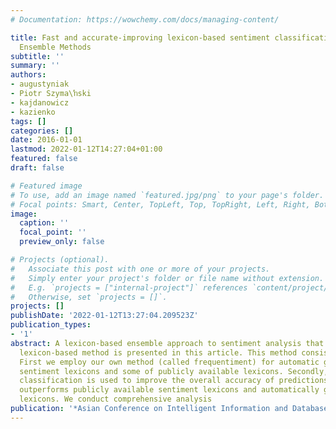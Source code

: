 ```yaml
---
# Documentation: https://wowchemy.com/docs/managing-content/

title: Fast and accurate-improving lexicon-based sentiment classification with an
  Ensemble Methods
subtitle: ''
summary: ''
authors:
- augustyniak
- Piotr Szyma\ŉski
- kajdanowicz
- kazienko
tags: []
categories: []
date: 2016-01-01
lastmod: 2022-01-12T14:27:04+01:00
featured: false
draft: false

# Featured image
# To use, add an image named `featured.jpg/png` to your page's folder.
# Focal points: Smart, Center, TopLeft, Top, TopRight, Left, Right, BottomLeft, Bottom, BottomRight.
image:
  caption: ''
  focal_point: ''
  preview_only: false

# Projects (optional).
#   Associate this post with one or more of your projects.
#   Simply enter your project's folder or file name without extension.
#   E.g. `projects = ["internal-project"]` references `content/project/deep-learning/index.md`.
#   Otherwise, set `projects = []`.
projects: []
publishDate: '2022-01-12T13:27:04.209523Z'
publication_types:
- '1'
abstract: A lexicon-based ensemble approach to sentiment analysis that outperforms
  lexicon-based method is presented in this article. This method consists of two steps.
  First we employ our own method (called frequentiment) for automatic generation of
  sentiment lexicons and some of publicly available lexicons. Secondly, an ensemble
  classification is used to improve the overall accuracy of predictions. Our approach
  outperforms publicly available sentiment lexicons and automatically generated domain
  lexicons. We conduct comprehensive analysis
publication: '*Asian Conference on Intelligent Information and Database Systems*'
---
```

